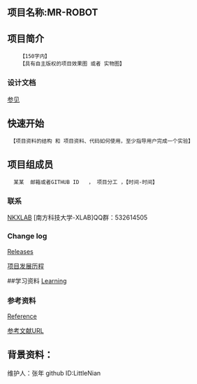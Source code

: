 ## 项目名称:MR-ROBOT
## 项目简介
        【150字内】
        【具有自主版权的项目效果图 或者 实物图】

### 设计文档 ###
[参见](https://github.com/SUSTC-XLAB/MR-ROBOT/wiki)

## 快速开始
     【项目资料的结构 和 项目资料、代码如何使用，至少指导用户完成一个实验】

## 项目组成员
      某某  邮箱或者GITHUB ID   ， 项目分工 ，【时间-时间】
### 联系 ###
[NKXLAB](https://github.com/NKXLAB)
    [南方科技大学-XLAB]QQ群：532614505
    
### Change log ###

[Releases](https://github.com/SUSTC-XLAB/MR-ROBOT/releases)
   
[项目发展历程](https://github.com/SUSTC-XLAB/MR-ROBOT/wiki/History) 

##学习资料
[Learning](https://github.com/SUSTC-XLAB/MR-ROBOT/wiki/Learning)
    
### 参考资料 ###
[Reference](https://github.com/SUSTC-XLAB/MR-ROBOT/wiki/Reference)
  
[参考文献URL](https://github.com/SUSTC-XLAB/MR-ROBOT/wiki/参考文献URL)
## 背景资料：
维护人：张年
github ID:LittleNian
